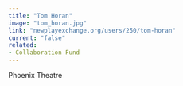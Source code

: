 ```yaml
---
title: "Tom Horan"
image: "tom_horan.jpg"
link: "newplayexchange.org/users/250/tom-horan"
current: "false"
related:
- Collaboration Fund
---
```


Phoenix Theatre

